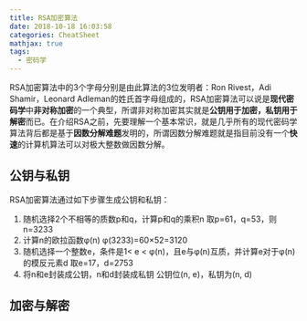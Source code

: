 ```yaml
---
title: RSA加密算法
date: 2018-10-18 16:03:58
categories: CheatSheet
mathjax: true
tags:
  - 密码学
---
```


RSA加密算法中的3个字母分别是由此算法的3位发明者：Ron Rivest，Adi Shamir，Leonard Adleman的姓氏首字母组成的，RSA加密算法可以说是**现代密码学**中**非对称加密**的一个典型，所谓非对称加密其实就是**公钥用于加密，私钥用于解密**而已。在介绍RSA之前，先要理解一个基本常识，就是几乎所有的现代密码学算法背后都是基于**因数分解难题**发明的，所谓因数分解难题就是指目前没有一个**快速**的计算机算法可以对极大整数做因数分解。
<!--more-->
## 公钥与私钥

RSA加密算法通过如下步骤生成公钥和私钥：

1. 随机选择2个不相等的质数p和q，计算p和q的乘积n
   取p=61，q=53，则n=3233
2. 计算n的欧拉函数φ(n)
   φ(3233)=60×52=3120
3. 随机选择一个整数e，条件是1< e < φ(n)，且e与φ(n)互质，并计算e对于φ(n)的模反元素d
   取e=17，d=2753
4. 将n和e封装成公钥，n和d封装成私钥
   公钥位(n, e)，私钥为(n, d)

## 加密与解密

